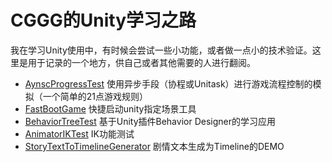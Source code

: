 # CGGG的Unity学习之路

我在学习Unity使用中，有时候会尝试一些小功能，或者做一点小的技术验证。这里是用于记录的一个地方，供自己或者其他需要的人进行翻阅。


* [AynscProgressTest](https://github.com/chenggongchina/unity_study/tree/main/AynscProgressTest) 使用异步手段（协程或Unitask）进行游戏流程控制的模拟（一个简单的21点游戏规则）
* [FastBootGame](https://github.com/chenggongchina/unity_study/tree/main/FastBootGame) 快捷启动unity指定场景工具
* [BehaviorTreeTest](https://github.com/chenggongchina/unity_study/tree/main/BehaviorTreeTest) 基于Unity插件Behavior Designer的学习应用
* [AnimatorIKTest](https://github.com/chenggongchina/unity_study/tree/main/AnimatorIKTest) IK功能测试
* [StoryTextToTimelineGenerator](https://github.com/chenggongchina/unity_study/tree/main/StoryTextToTimelineGenerator) 剧情文本生成为Timeline的DEMO